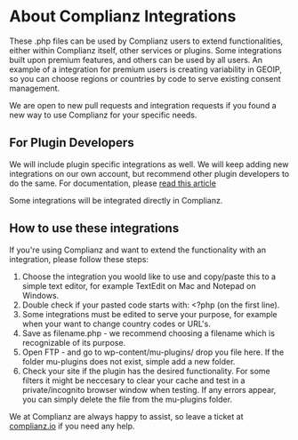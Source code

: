 # About Complianz Integrations

These .php files can be used by Complianz users to extend functionalities, either within Complianz itself, other services or plugins. Some integrations built upon premium features, and others can be used by all users. An example of a integration for premium users is creating variability in GEOIP, so you can choose regions or countries by code to serve existing consent management. 

We are open to new pull requests and integration requests if you found a new way to use Complianz for your specific needs.

## For Plugin Developers

We will include plugin specific integrations as well. We will keep adding new integrations on our own account, but recommend other plugin developers to do the same. For documentation, please [read this article](https://complianz.io/developers-guide-for-third-party-integrations/)

Some integrations will be integrated directly in Complianz.

## How to use these integrations

If you're using Complianz and want to extend the functionality with an integration, please follow these steps:

1. Choose the integration you woold like to use and copy/paste this to a simple text editor, for example TextEdit on Mac and Notepad on Windows.
2. Double check if your pasted code starts with: <?php (on the first line).
3. Some integrations must be edited to serve your purpose, for example when your want to change country codes or URL's.
4. Save as filename.php - we recommend choosing a filename which is recognizable of its purpose.
5. Open FTP - and go to wp-content/mu-plugins/ drop you file here. If the folder mu-plugins does not exist, simple add a new folder.
6. Check your site if the plugin has the desired functionality. For some filters it might be neccesary to clear your cache and test in a private/incognito browser window when testing. If any errors appear, you can simply delete the file from the mu-plugins folder.

We at Complianz are always happy to assist, so leave a ticket at [complianz.io](https://complianz.io/support/) if you need any help.
